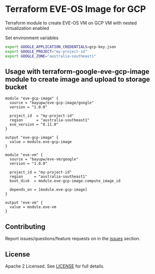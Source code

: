 # Terraform EVE-OS Image for GCP

Terraform module to create EVE-OS VM on GCP VM with nested virtualization enabled

Set environment variables

```bash
export GOOGLE_APPLICATION_CREDENTIALS=gcp-key.json
export GOOGLE_PROJECT="my-project-id"
export GOOGLE_ZONE="australia-southeast1"
```

## Usage with terraform-google-eve-gcp-image module to create image and upload to storage bucket

```hcl
module "eve-gcp-image" {
  source = "bayupw/eve-gcp-image/google"
  version = "1.0.0"

  project_id  = "my-project-id"
  region      = "australia-southeast1"
  eve_version = "8.11.0"
}

output "eve-gcp-image" {
  value = module.eve-gcp-image
}

module "eve-vm" {
  source = "bayupw/eve-vm/google"
  version = "1.0.0"

  project_id = "my-project-id"
  region     = "australia-southeast1"
  boot_disk  = module.eve-gcp-image.compute_image_id

  depends_on = [module.eve-gcp-image]
}

output "eve-vm" {
  value = module.eve-vm
}
```

## Contributing

Report issues/questions/feature requests on in the [issues](https://github.com/bayupw/terraform-google-eve-vm/issues/new) section.

## License

Apache 2 Licensed. See [LICENSE](https://github.com/bayupw/terraform-google-eve-vm/tree/master/LICENSE) for full details.